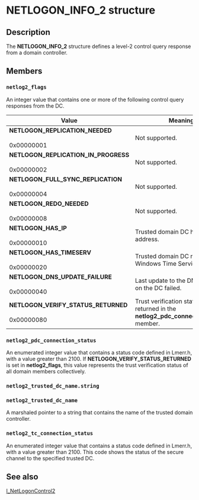 # NETLOGON_INFO_2 structure

## Description

The **NETLOGON_INFO_2** structure defines a level-2 control query response from a domain controller.

## Members

### `netlog2_flags`

An integer value that contains one or more of the following control query responses from the DC.

| Value | Meaning |
| --- | --- |
| **NETLOGON_REPLICATION_NEEDED**<br><br>0x00000001 | Not supported. |
| **NETLOGON_REPLICATION_IN_PROGRESS**<br><br>0x00000002 | Not supported. |
| **NETLOGON_FULL_SYNC_REPLICATION**<br><br>0x00000004 | Not supported. |
| **NETLOGON_REDO_NEEDED**<br><br>0x00000008 | Not supported. |
| **NETLOGON_HAS_IP**<br><br>0x00000010 | Trusted domain DC has an IP address. |
| **NETLOGON_HAS_TIMESERV**<br><br>0x00000020 | Trusted domain DC runs the Windows Time Service. |
| **NETLOGON_DNS_UPDATE_FAILURE**<br><br>0x00000040 | Last update to the DNS records on the DC failed. |
| **NETLOGON_VERIFY_STATUS_RETURNED**<br><br>0x00000080 | Trust verification status was returned in the **netlog2_pdc_connection_status** member. |

### `netlog2_pdc_connection_status`

An enumerated integer value that contains a status code defined in Lmerr.h, with a value greater than 2100. If **NETLOGON_VERIFY_STATUS_RETURNED** is set in **netlog2_flags**, this value represents the trust verification status of all domain members collectively.

### `netlog2_trusted_dc_name.string`

### `netlog2_trusted_dc_name`

A marshaled pointer to a string that contains the name of the trusted domain controller.

### `netlog2_tc_connection_status`

An enumerated integer value that contains a status code defined in Lmerr.h, with a value greater than 2100. This code shows the status of the secure channel to the specified trusted DC.

## See also

[I_NetLogonControl2](https://learn.microsoft.com/windows/desktop/api/lmaccess/nf-lmaccess-i_netlogoncontrol2)